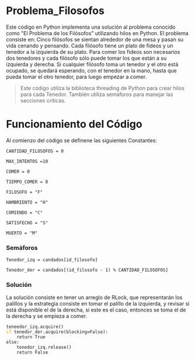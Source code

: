# Problema_Filosofos
Este código en Python implementa una solución al problema conocido como "El Problema de los Filósofos" utilizando hilos en Python. El problema consiste en: Cinco filósofos se sientan alrededor de una mesa y pasan su vida cenando y pensando. Cada filósofo tiene un plato de fideos y un tenedor a la izquierda de su plato. Para comer los fideos son necesarios dos tenedores y cada filósofo sólo puede tomar los que están a su izquierda y derecha. Si cualquier filósofo toma un tenedor y el otro está ocupado, se quedará esperando, con el tenedor en la mano, hasta que pueda tomar el otro tenedor, para luego empezar a comer. 
> Este código utiliza la biblioteca threading de Python para crear hilos para cada Tenedor. También utiliza semáforos para manejar las secciones críticas.

# Funcionamiento del Código
Al comienzo del código se definene las siguientes Constantes:

`CANTIDAD_FILOSOFOS = 0`

`MAX_INTENTOS =10`

`COMER = 0`

`TIEMPO_COMER = 0`

`FILOSOFO = "F"`

`HAMBRIENTO = "H"`

`COMIENDO = "C"`

`SATISFECHO = "S"`

`MUERTO = "M"`

### Semáforos

`Tenedor_izq = candados[id_filosofo]`

`Tenedor_der = candados[(id_filosofo - 1) % CANTIDAD_FILOSOFOS]`

### Solución

La solución consiste en tener un arreglo de RLock, que representarán los palillos y la estrategia consiste en tomar el palillo de la izquierda, y revisar si está disponible el de la derecha, si este es el caso, entonces se toma el de la derecha y se empieza a comer.

<pre><code>teneedor_izq.acquire()
<span style="color:orange">if</span> tenedor_der.acquire(blocking=False):
    return True
else:
    tenedor_izq.release()
    return False
</code></pre>

